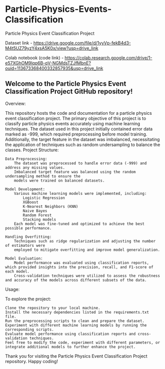 # Particle-Physics-Events-Classification
Particle Physics Event Classification Project

Dataset link - https://drive.google.com/file/d/1yyVp-fekB4d3-M4t5UZ79yzY4xsA5K0x/view?usp=drive_link

Colab notebook (code link) - https://colab.research.google.com/drive/1-e57XGhOM9lqp6B-qV-NGMdsTZJfMbnE?ouid=113673368400332857935&usp=drive_link

## Welcome to the Particle Physics Event Classification Project GitHub repository!
Overview:

This repository hosts the code and documentation for a particle physics event classification project. The primary objective of this project is to classify particle physics events accurately using machine learning techniques. The dataset used in this project initially contained error data marked as -999, which required preprocessing before model training. Additionally, the target feature in the dataset was imbalanced, necessitating the application of techniques such as random undersampling to balance the classes.
Project Structure:

    Data Preprocessing:
        The dataset was preprocessed to handle error data (-999) and address any missing values.
        Imbalanced target feature was balanced using the random undersampling method to ensure the 
        models were trained on balanced datasets.

    Model Development:
        Various machine learning models were implemented, including:
            Logistic Regression
            XGBoost
            K-Nearest Neighbors (KNN)
            Naive Bayes
            Random Forest
            Stacking models
        Each model was fine-tuned and optimized to achieve the best possible performance.

    Handling Overfitting:
        Techniques such as ridge regularization and adjusting the number of estimators were 
        employed to mitigate overfitting and improve model generalization.

    Model Evaluation:
        Model performance was evaluated using classification reports, which provided insights into the precision, recall, and F1-score of each model.
        Cross-validation techniques were utilized to assess the robustness and accuracy of the models across different subsets of the data.

Usage:

To explore the project:

    Clone the repository to your local machine.
    Install the necessary dependencies listed in the requirements.txt file.
    Run the preprocessing scripts to clean and prepare the dataset.
    Experiment with different machine learning models by running the corresponding scripts.
    Evaluate model performance using classification reports and cross-validation techniques.
    Feel free to modify the code, experiment with different parameters, or integrate additional models to further enhance the project.


Thank you for visiting the Particle Physics Event Classification Project repository. Happy coding!
